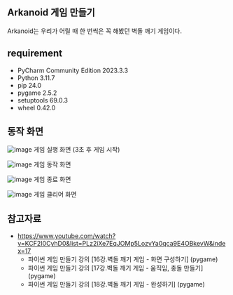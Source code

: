 ## Arkanoid 게임 만들기
Arkanoid는 우리가 어릴 때 한 번씩은 꼭 해봤던 벽돌 깨기 게임이다.

## requirement
- PyCharm Community Edition 2023.3.3
- Python 3.11.7
- pip 24.0
- pygame 2.5.2
- setuptools 69.0.3
- wheel 0.42.0

## 동작 화면
![image](https://github.com/dhkstnrh/Arkanoid-Game/assets/55154297/cb71744d-a726-40c5-841f-693e5612226a)
게임 실행 화면 (3초 후 게임 시작)

![image](https://github.com/dhkstnrh/Arkanoid-Game/assets/55154297/952b3493-784d-4ca3-b824-0bc77ccedc1b)
게임 동작 화면

![image](https://github.com/dhkstnrh/Arkanoid-Game/assets/55154297/92fd149a-b27d-422c-995c-7029988b7e5a)
게임 종료 화면

![image](https://github.com/dhkstnrh/Arkanoid-Game/assets/55154297/f6aa3400-39ed-4561-ad31-fd736bfa2257)
게임 클리어 화면


## 참고자료
- https://www.youtube.com/watch?v=KCF2I0CyhD0&list=PLz2iXe7EqJOMp5LozvYa0qca9E4OBkevW&index=17
  - 파이썬 게임 만들기 강의 [16강.벽돌 깨기 게임 - 화면 구성하기] (pygame)
  - 파이썬 게임 만들기 강의 [17강.벽돌 깨기 게임 - 움직임, 충돌 만들기] (pygame)
  - 파이썬 게임 만들기 강의 [18강.벽돌 깨기 게임 - 완성하기] (pygame)
